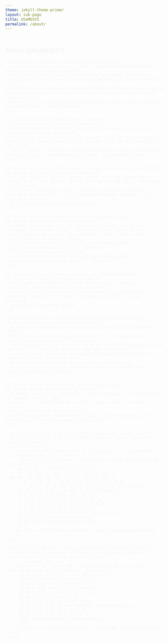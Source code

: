 ```yaml
---
theme: jekyll-theme-primer
layout: sub-page
title: OSeMOSYS
permalink: /about/
---
```


<section class="bg-gray-light container-lg p-responsive py-4 py-md-6 my-lg-6 fade-in-center">
  
   <div class="col-md-10 mx-auto text-center animate-in">
    <h2 class="alt-h2 mb-4">About OSeMOSYS</h2>

    <p class="alt-lead text-gray text-justify-between">
      <strong>OSeMOSYS</strong> is a full-fledged systems optimization model for long-run energy planning.
      The initial working code of OSeMOSYS was published in 2008 in a presentation at the International Energy Workshop in Paris at the IEA
      (<a href="https://www.osemosys.org/uploads/1/8/5/0/18504136/osemosys_iea_paris2008.pdf" target="_blank">the date stamped PDF with the original code can be found here</a>).
      Ongoing efforts since then have resulted in a more robust version of the code, which is openly available.
    </p>

    <h3 class="alt-h3 mt-5">What does it do?</h3>
    <p class="text-gray text-justify-between">
      OSeMOSYS identifies the most cost-effective approach for capacity expansion and energy generation,
      focusing on minimizing discounted system costs. It meets exogenously defined final energy demands while considering existing technological attributes
      such as costs, lifetimes, and system constraints like greenhouse gas emission limits, renewable energy targets, and investment caps.
    </p>

    <h3 class="alt-h3 mt-5">What type of energy system can you model?</h3>
    <p class="text-gray text-justify-between">
      You can model any type of energy system, starting from primary sources (e.g., coal mines), through fuel processing (e.g., refineries, electrolyzers),
      to end-use technologies (e.g., electric vehicles, industrial furnaces). Additionally, you can represent broader systems, such as land use and water,
      to create integrated assessment models.
    </p>

    <h3 class="alt-h3 mt-5">Who is the target audience?</h3>
    <p class="text-gray text-justify-between">
      OSeMOSYS is suitable for everyone working in the energy field, including governmental bodies, industry players, and academia.
      The framework has proven its usefulness across a wide range of applications, from master's theses
      (<a href="https://doi.org/10.1016/j.rser.2024.114555" target="_blank">Hersaputri et al., 2024</a>)
      to national decarbonization plans
      (<a href="https://doi.org/10.1016/j.enpol.2020.111089" target="_blank">Godínez-Zamora et al., 2020</a>).
    </p>

    <h3 class="alt-h3 mt-5">What outcomes can you obtain?</h3>
    <p class="text-gray text-justify-between">
      Key outputs from OSeMOSYS include system costs, installed capacities, energy generation, and emissions.
      Results can be further broken down by type (e.g., investment, operating, penalties), by year, by region, by sector, and by technology,
      depending on the model design.
    </p>

    <h3 class="alt-h3 mt-5">How can you start with OSeMOSYS?</h3>
    <p class="text-gray text-justify-between">
      Go ahead and download our Modelling User Interface for OSeMOSYS (MUIO).
      MUIO is an all-in-one application that lets you manage data, run models, and visualize results seamlessly.
      For training on how to use both the model and the interface, you can take our free, certified course at the Open University
      <a href="https://www.open.edu/openlearncreate/course/view.php?id=6824" target="_blank">here</a>.
      To download the interface and learn more, please visit
      <a href="https://osemosys.readthedocs.io/en/latest/MUIO.html" target="_blank">this site</a>.
    </p>

    <h3 class="alt-h3 mt-5">How can you contribute?</h3>
    <p class="text-gray text-justify-between">
      OSeMOSYS is currently available in three languages: (1) GNUMathprog, (2) Python, and (3) GAMS.
      Versions (1) and (2) can be run fully open-source, from source to solver.
      All code bases are maintained on <a href="https://github.com/OSeMOSYS" target="_blank">GitHub</a>, and contributions from the community are welcome.
    </p>
  </div>
  
  <!-- Icon Links -->
  <div class="container text-center my-5">
  <div class="row justify-content-center">

    <div class="col-md-4 mb-4 d-flex flex-column align-items-center">
      <a href="https://github.com/OSeMOSYS" target="_blank" style="text-decoration: none;">
        <!-- GitHub SVG icon -->
        <svg height="80" viewBox="0 0 16 16" version="1.1" width="80" aria-hidden="true" class="mb-3">
          <path fill-rule="evenodd" fill="#000000" d="M8 0C3.58 0 0 3.58 0 8c0 3.54 2.29 
          6.53 5.47 7.59.4.07.55-.17.55-.38 
          0-.19-.01-.82-.01-1.49-2.01.37-2.53-.49-2.69-.94-.09-.23-.48-.94-.82-1.13-.28-.15-.68-.52
          -.01-.53.63-.01 1.08.58 1.23.82.72 1.21 1.87.87 
          2.33.66.07-.52.28-.87.51-1.07-1.78-.2-3.64-.89-3.64-3.95 
          0-.87.31-1.59.82-2.15-.08-.2-.36-1.01.08-2.11 
          0 0 .67-.21 2.2.82.64-.18 1.32-.27 
          2-.27s1.36.09 2 .27c1.53-1.04 2.2-.82 
          2.2-.82.44 1.1.16 1.91.08 2.11.51.56.82 
          1.27.82 2.15 0 3.07-1.87 3.75-3.65 
          3.95.29.25.54.73.54 1.48 0 1.07-.01 1.93-.01 
          2.2 0 .21.15.46.55.38A8.013 8.013 
          0 0016 8c0-4.42-3.58-8-8-8z"></path>
        </svg>
        <h3 class="alt-h3 text-primary mt-2">Our GitHub Repository</h3>
      </a>
    </div>

    <div class="col-md-4 mb-4 d-flex flex-column align-items-center">
      <a href="https://osemosys.readthedocs.io/en/latest/index.html" target="_blank" style="text-decoration: none;">
        <!-- Document SVG icon -->
        <svg width="80" height="80" viewBox="0 0 24 24" fill="none" xmlns="http://www.w3.org/2000/svg" class="mb-3">
          <path d="M4 2C2.9 2 2 2.9 2 4V20C2 21.1 
          2.9 22 4 22H20C21.1 22 22 21.1 22 
          20V8L16 2H4Z" fill="#eeeeee"/>
          <path d="M16 2V8H22" fill="#eeeeee"/>
          <path d="M12 17C13.66 17 15 15.66 
          15 14C15 12.34 13.66 11 12 
          11C10.34 11 9 12.34 9 14C9 15.66 
          10.34 17 12 17Z" stroke="#000000" stroke-width="2"/>
          <path d="M8.5 19.5C9.5 20.5 10.5 
          21 12 21C13.5 21 14.5 20.5 15.5 
          19.5" stroke="#000000" stroke-width="2"/>
        </svg>
        <h3 class="alt-h3 text-primary mt-2">Our Model Documentation</h3>
      </a>
    </div>

  </div>
</div>

  </div>

  
</section>

<style>
.fade-in-center {
  opacity: 0;
  transform: translateY(20px);
  animation: fadeInUp 1s ease forwards;
}
@keyframes fadeInUp {
  to {
    opacity: 1;
    transform: translateY(0);
  }
}
</style>

